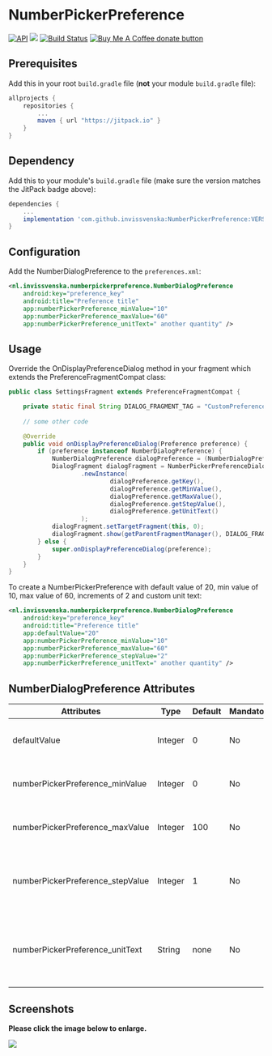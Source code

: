 # NumberPickerPreference
[![API](https://img.shields.io/badge/API-14%2B-brightgreen.svg?style=flat)](https://android-arsenal.com/api?level=14) [![](https://jitpack.io/v/invissvenska/NumberPickerPreference.svg)](https://jitpack.io/#invissvenska/NumberPickerPreference) <a href="https://github.com/invissvenska/NumberPickerPreference/actions"><img alt="Build Status" src="https://github.com/invissvenska/NumberPickerPreference/workflows/Android-Library%20CI/badge.svg"/></a> <span class="badge-buymeacoffee"><a href="https://www.paypal.com/paypalme/svenvandentweel/3" title="Donate to this project using Buy Me A Coffee"><img src="https://img.shields.io/badge/buy%20me%20a%20coffee-donate-yellow.svg" alt="Buy Me A Coffee donate button" /></a></span>  

## Prerequisites

Add this in your root `build.gradle` file (**not** your module `build.gradle` file):

```gradle
allprojects {
    repositories {
        ...
        maven { url "https://jitpack.io" }
    }
}
```

## Dependency

Add this to your module's `build.gradle` file (make sure the version matches the JitPack badge above):

```gradle
dependencies {
    ...
    implementation 'com.github.invissvenska:NumberPickerPreference:VERSION'
}
```

## Configuration

Add the NumberDialogPreference to the `preferences.xml`:

```xml
<nl.invissvenska.numberpickerpreference.NumberDialogPreference
    android:key="preference_key"
    android:title="Preference title"
    app:numberPickerPreference_minValue="10"
    app:numberPickerPreference_maxValue="60"
    app:numberPickerPreference_unitText=" another quantity" /> 
```

## Usage

Override the OnDisplayPreferenceDialog method in your fragment which extends the PreferenceFragmentCompat class:
```java
public class SettingsFragment extends PreferenceFragmentCompat {

    private static final String DIALOG_FRAGMENT_TAG = "CustomPreferenceDialog";
    
    // some other code

    @Override
    public void onDisplayPreferenceDialog(Preference preference) {
        if (preference instanceof NumberDialogPreference) {
            NumberDialogPreference dialogPreference = (NumberDialogPreference) preference;
            DialogFragment dialogFragment = NumberPickerPreferenceDialogFragment
                    .newInstance(
                            dialogPreference.getKey(),
                            dialogPreference.getMinValue(),
                            dialogPreference.getMaxValue(),
                            dialogPreference.getStepValue(),
                            dialogPreference.getUnitText()
                    );
            dialogFragment.setTargetFragment(this, 0);
            dialogFragment.show(getParentFragmentManager(), DIALOG_FRAGMENT_TAG);
        } else {
            super.onDisplayPreferenceDialog(preference);
        }
    }
}
```

To create a NumberPickerPreference with default value of 20, min value of 10, max value of 60, increments of 2 and custom unit text:
```xml
<nl.invissvenska.numberpickerpreference.NumberDialogPreference
    android:key="preference_key"
    android:title="Preference title"
    app:defaultValue="20"
    app:numberPickerPreference_minValue="10"
    app:numberPickerPreference_maxValue="60"
    app:numberPickerPreference_stepValue="2"
    app:numberPickerPreference_unitText=" another quantity" />
```

## NumberDialogPreference Attributes
Attributes | Type | Default | Mandatory | Description
--- | --- | --- | --- | ---
defaultValue | Integer | 0 | No | Sets the default value of the preference.
numberPickerPreference_minValue | Integer | 0 | No | Minimum value to select from preference.
numberPickerPreference_maxValue | Integer | 100 | No | Maximum value to select from preference.
numberPickerPreference_stepValue | Integer | 1 | No | Stepper value, minimum value should be 1.
numberPickerPreference_unitText | String | none | No | Suffix value, can be used to indicate the unit which will be selected.

## Screenshots

**Please click the image below to enlarge.**

<img src="https://raw.githubusercontent.com/invissvenska/NumberPickerPreference/master/media/collage.png">
